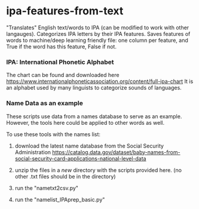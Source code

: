# ipa-features-from-text
"Translates" English text/words to IPA (can be modified to work with other langauges). Categorizes IPA letters by their IPA features. Saves features of words to machine/deep learning friendly file: one column per feature, and True if the word has this feature, False if not. 

### IPA: International Phonetic Alphabet
The chart can be found and downloaded here https://www.internationalphoneticassociation.org/content/full-ipa-chart
It is an alphabet used by many linguists to categorize sounds of languages.

### Name Data as an example 
These scripts use data from a names database to serve as an example. However, the tools here could be applied to other words as well. 

To use these tools with the names list: 

1) download the latest name database from the Social Security Administration https://catalog.data.gov/dataset/baby-names-from-social-security-card-applications-national-level-data

2) unzip the files in a *new* directory with the scripts provided here. (no other .txt files should be in the directory)

3) run the "nametxt2csv.py" 

4) run the "namelist_IPAprep_basic.py"

